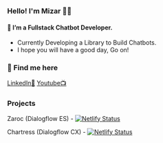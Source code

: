 ### Hello! I'm Mizar 👋🏾

<!--![Hero](https://codexceleste.com/curso_3.png)-->

#### 🚀 I’m a Fullstack Chatbot Developer.
- Currently Developing a Library to Build Chatbots.
- I hope you will have a good day, Go on!

### 📌 Find me here

[LinkedIn📅](linkedin.com/in/m1zar/)
[Youtube📺](https://www.youtube.com/channel/UCGqNR3g1grcxgqNRDC9KB0g)


### Projects

Zaroc (Dialogflow ES) - [![Netlify Status](https://api.netlify.com/api/v1/badges/8287cf51-d283-4044-a4a3-46028135ee76/deploy-status)](https://app.netlify.com/sites/zaroc/deploys)

Chartress (Dialogflow CX) - [![Netlify Status](https://api.netlify.com/api/v1/badges/1e03252d-7a43-4113-8a28-7824ba65ab17/deploy-status)](https://app.netlify.com/sites/chartress/deploys)
